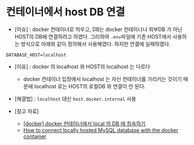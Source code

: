 # 컨테이너에서 host DB 연결

- [이슈] : docker 컨테이너로 띄우고, DB는 docker 컨테이너나 외부DB 가 아닌 HOST의 DB에 연결하려고 하였다. 그리하여 `.env`파일에 기존 HOST에서 사용하는 방식으로 아래와 같이 정의해서 사용해였다. 하지만 연결에 실패하였다.
```.env
DATABASE_HOST=localhost
```

- [이유] : docker 의 localhost 와 HOST의 localhost 는 다르다
    - docker 컨테이너 입장에서 localhost 는 자신 컨테이너를 가리키는 것이기 때문에 localhost 로는 HOST의 로컬DB 와 연결이 안 된다.

- [해결법] : `localhost` 대신 `host.docker.internal` 사용

- [참고 자료]
    - [[docker] docker 컨테이너에서 local 의 DB 에 접속하기](https://shawn-dev.oopy.io/463a30bf-bf32-44e4-88be-8b4722e5549a#9fb8c98b-d690-4f30-9e27-527e0d32525b)
    - [How to connect locally hosted MySQL database with the docker container](https://stackoverflow.com/questions/44543842/how-to-connect-locally-hosted-mysql-database-with-the-docker-container/61480668#61480668)